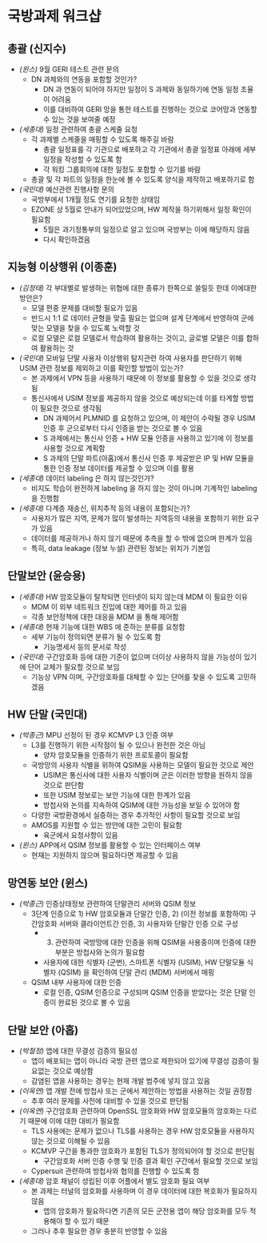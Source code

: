 # 국방과제 워크샵

## 총괄 (신지수)
- _(윈스)_ 9월 GERI 테스트 관련 문의
  - DN 과제와의 연동을 포함할 것인가?
    - DN 과 연동이 되어야 하지만 일정이 S 과제와 동일하기에 연동 일정 조율이 어려움
    - 이를 대비하여 GERI 망을 통한 테스트를 진행하는 것으로 코어망과 연동할 수 있는 것을 보여줄 예정
- _(세종대)_ 일정 관련하여 총괄 스케줄 요청
  - 각 과제별 스케줄을 매핑할 수 있도록 해주길 바람
    - 총괄 일정표를 각 기관으로 배포하고 각 기관에서 총괄 일정표 아래에 세부 일정을 작성할 수 있도록 함
    - 각 워킹 그룹회의에 대한 일정도 포함할 수 있기를 바람
  - 총괄 및 각 파트의 일정을 한눈에 볼 수 있도록 양식을 제작하고 배포하기로 함
- _(국민대)_ 예산관련 진행사항 문의
  - 국방부에서 1개월 정도 연기를 요청한 상태임
  - EZONE 상 5월로 안내가 되어있었으며, HW 제작을 하기위해서 일정 확인이 필요함
    - 5월은 과기정통부의 일정으로 알고 있으며 국방부는 이에 해당하지 않음
    - 다시 확인하겠음

## 지능형 이상행위 (이종훈)
- _(김정태)_ 각 부대별로 발생하는 위협에 대한 종류가 한쪽으로 쏠릴듯 한데 이에대한 방안은?
  - 모델 편중 문제를 대비할 필요가 있음
  - 반드시 1:1 로 데이터 균형을 맞출 필요는 없으며 설계 단계에서 반영하여 군에 맞는 모델을 찾을 수 있도록 노력할 것
  - 로컬 모델은 로컬 모델로서 학습하여 활용하는 것이고, 글로벌 모델은 이를 합하여 활용하는 것
- _(국민대)_ 모바일 단말 사용자 이상행위 탐지관련 하여 사용자를 판단하기 위해 USIM 관련 정보를 제외하고 이를 확인할 방법이 있는가?
  - 본 과제에서 VPN 등을 사용하기 때문에 이 정보를 활용할 수 있을 것으로 생각됨
  - 통신사에서 USIM 정보를 제공하지 않을 것으로 예상되는데 이를 타계할 방법이 필요한 것으로 생각됨
    - DN 과제어서 PLMNID 를 요청하고 있으며, 이 제안이 수락될 경우 USIM 인증 후 군으로부터 다시 인증을 받는 것으로 볼 수 있음
    - S 과제에서는 통신사 인증 + HW 모듈 인증을 사용하고 있기에 이 정보를 사용할 것으로 계획함
    - S 과제의 단말 파트(아홉)에서 통신사 인증 후 제공받은 IP 및 HW 모듈을 통한 인증 정보 데이터를 제공할 수 있으며 이를 활용
- _(세종대)_ 데이터 labeling 은 하지 않는것인가?
  - 비지도 학습이 완전하게 labeling 을 하지 않는 것이 아니며 기계적인 labeling 을 진행함
- _(세종대)_ 다계층 재송신, 위치추적 등의 내용이 포함되는가?
  - 사용자가 많은 지역, 문제가 많이 발생하는 지역등의 내용을 포함하기 위한 요구가 있음
  - 데이터를 제공하거나 하지 않기 때문에 추측을 할 수 밖에 없으며 한계가 있음
  - 특히, data leakage (정보 누설) 관련된 정보는 위치가 기본임

## 단말보안 (윤승용)
- _(세종대)_ HW 암호모듈이 탈착되면 인터넷이 되지 않는데 MDM 이 필요한 이유
  - MDM 이 외부 네트워크 진입에 대한 제어를 하고 있음
  - 각종 보안정책에 대한 대응을 MDM 을 통해 제어함
- _(세종대)_ 현재 기능에 대한 WBS 에 준하는 분류를 요청함
  - 세부 기능이 정의되면 분류가 될 수 있도록 함
    - 기능명세서 등의 문서로 작성
- _(국민대)_ 구간암호화 등에 대한 기준이 없으며 더이상 사용하지 않을 가능성이 있기에 단어 교체가 필요할 것으로 보임
  - 기능상 VPN 이며, 구간암호화를 대체할 수 있는 단어를 찾을 수 있도록 고민하겠음

## HW 단말 (국민대)
- _(박종근)_ MPU 선정이 된 경우 KCMVP L3 인증 여부
  - L3를 진행하기 위한 시작점이 될 수 있으나 완전한 것은 아님
    - 양자 암호모듈을 인증하기 위한 프로토콜이 필요함
  - 국방망의 사용자 식별을 위하여 QSIM을 사용하는 모델이 필요한 것으로 제안
    - USIM은 통신사에 대한 사용자 식별이며 군은 이러한 방향을 원하지 않을 것으로 판단함
    - 또한 USIM 정보로는 보안 기능에 대한 한계가 있음
    - 방첩사와 논의를 지속하여 QSIM에 대한 가능성을 보일 수 있어야 함
  - 다양한 국방환경에서 실증하는 경우 추가적인 사항이 필요할 것으로 보임
  - AMOS를 지원할 수 있는 방안에 대한 고민이 필요함
    - 육군에서 요청사항이 있음 
- _(윈스)_ APP에서 QSIM 정보를 활용할 수 있는 인터페이스 여부
  - 현재는 지원하지 않으며 필요하다면 제공할 수 있음

## 망연동 보안 (윈스)
- _(박종근)_ 인증상태정보 관련하여 단말관리 서버와 QSIM 정보
  - 3단계 인증으로 1) HW 암호모듈과 단말간 인증, 2) (이전 정보를 포함하여) 구간암호화 서버와 클라이언트간 인증, 3) 사용자와 단말간 인증 으로 구성
    - 3) 관련하여 국방망에 대한 인증을 위해 QSIM을 사용중이며 인증에 대한 부분은 방첩사와 논의가 필요함
    - 사용자에 대한 식별자 (군번), 스마트폰 식별자 (USIM), HW 단말모듈 식별자 (QSIM) 을 확인하여 단말 관리 (MDM) 서버에서 매핑
  - QSIM 내부 사용자에 대한 인증
    - 로컬 인증, QSIM 인증으로 구성되며 QSIM 인증을 받았다는 것은 단말 인증이 완료된 것으로 볼 수 있음

## 단말 보안 (아홉)
- _(박철정)_ 앱에 대한 무결성 검증의 필요성
  - 앱이 배포되는 앱이 아니라 국방 관련 앱으로 제한되어 있기에 무결성 검증이 필요없는 것으로 예상함
  - 감염된 앱을 사용하는 경우는 현재 개발 범주에 넣지 않고 있음
- _(이옥연)_ 앱 개발 전에 방첩사 또는 군에서 제안하는 방법을 사용하는 것일 권장함
  - 추후 여러 문제를 사전에 대비할 수 있을 것으로 판단됨
- _(이옥연)_ 구간암호화 관련하여 OpenSSL 암호화와 HW 암호모듈의 암호화는 다르기 때문에 이에 대한 대비가 필요함
  - TLS 사용에는 문제가 없으나 TLS를 사용하는 경우 HW 암호모듈을 사용하지 않는 것으로 이해될 수 있음
  - KCMVP 구간을 통과한 암호화가 포함된 TLS가 정의되어야 할 것으로 판단됨
    - 구간암호화 서버 인증 수행 및 인증 결과 확인 구간에서 필요할 것으로 보임
  - Cypersuit 관련하여 방첩사와 협의를 진행할 수 있도록 함
- _(세종대)_ 암호 채널이 성립된 이후 어플에서 별도 암호화 필요 여부
  - 본 과제는 터널의 암호화를 사용하며 이 경우 데이터에 대한 복호화가 필요하지 않음
    - 앱의 암호화가 필요하다면 기존의 모든 군전용 앱이 해당 암호화를 모두 적용해야 할 수 있기 때문 
  - 그러나 추후 필요한 경우 충분히 반영할 수 있음
